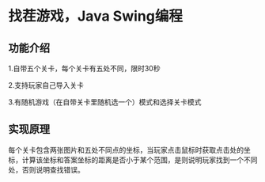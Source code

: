 # 找茬游戏，Java Swing编程

## 功能介绍

1.自带五个关卡，每个关卡有五处不同，限时30秒

2.支持玩家自己导入关卡

3.有随机游戏（在自带关卡里随机选一个）模式和选择关卡模式

## 实现原理

每个关卡包含两张图片和五处不同点的坐标，当玩家点击鼠标时获取点击处的坐标，计算该坐标和答案坐标的距离是否小于某个范围，是则说明玩家找到一个不同处，否则说明查找错误。
